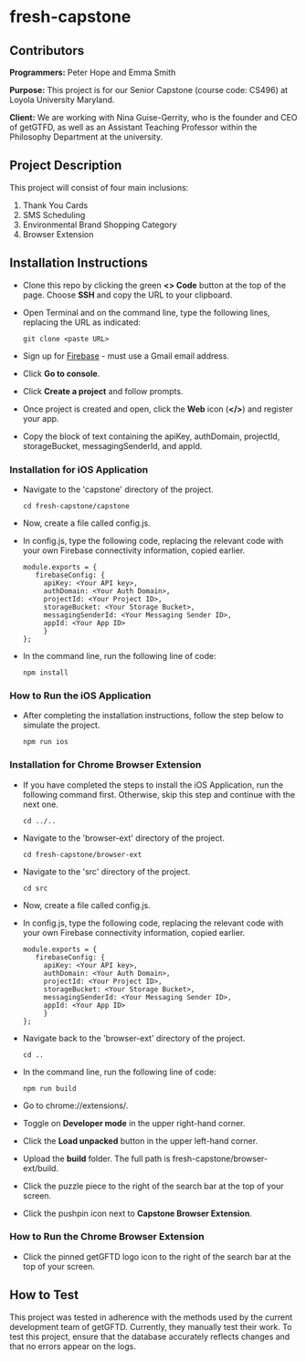 # fresh-capstone

## Contributors
**Programmers:** Peter Hope and Emma Smith

**Purpose:** This project is for our Senior Capstone (course code: CS496) at Loyola University Maryland. 

**Client:** We are working with Nina Guise-Gerrity, who is the founder and CEO of getGTFD, as well as an Assistant Teaching Professor within the Philosophy Department at the university.

## Project Description

This project will consist of four main inclusions:
1. Thank You Cards
2. SMS Scheduling
3. Environmental Brand Shopping Category
4. Browser Extension

## Installation Instructions

* Clone this repo by clicking the green **<> Code** button at the top of the page. Choose **SSH** and copy the URL to your clipboard.
* Open Terminal and on the command line, type the following lines, replacing the URL as indicated:

   ```
   git clone <paste URL>
   ```

* Sign up for [Firebase](https://firebase.google.com/) - must use a Gmail email address.
* Click **Go to console**.
* Click **Create a project** and follow prompts.
* Once project is created and open, click the **Web** icon (**</>**) and register your app.
* Copy the block of text containing the apiKey, authDomain, projectId, storageBucket, messagingSenderId, and appId.

### Installation for iOS Application

* Navigate to the 'capstone' directory of the project.

   ```
   cd fresh-capstone/capstone
   ```

* Now, create a file called config.js.
* In config.js, type the following code, replacing the relevant code with your own Firebase connectivity information, copied earlier.
   ```
   module.exports = {
      firebaseConfig: {
        apiKey: <Your API key>,
        authDomain: <Your Auth Domain>,
        projectId: <Your Project ID>,
        storageBucket: <Your Storage Bucket>,
        messagingSenderId: <Your Messaging Sender ID>,
        appId: <Your App ID>
        }
   };
   ```
* In the command line, run the following line of code:

   ```
   npm install
   ```

### How to Run the iOS Application


* After completing the installation instructions, follow the step below to simulate the project. 

   ```
   npm run ios
   ```

### Installation for Chrome Browser Extension

* If you have completed the steps to install the iOS Application, run the following command first. Otherwise, skip this step and continue with the next one.

  ```
  cd ../..
  ```

* Navigate to the 'browser-ext' directory of the project.

   ```
   cd fresh-capstone/browser-ext
   ```

* Navigate to the 'src' directory of the project.

   ```
   cd src
   ```

* Now, create a file called config.js.
* In config.js, type the following code, replacing the relevant code with your own Firebase connectivity information, copied earlier.
   ```
   module.exports = {
      firebaseConfig: {
        apiKey: <Your API key>,
        authDomain: <Your Auth Domain>,
        projectId: <Your Project ID>,
        storageBucket: <Your Storage Bucket>,
        messagingSenderId: <Your Messaging Sender ID>,
        appId: <Your App ID>
        }
   };
   ```

* Navigate back to the 'browser-ext' directory of the project.

   ```
   cd ..
   ```
   
* In the command line, run the following line of code:

   ```
   npm run build
   ```

* Go to chrome://extensions/.
* Toggle on **Developer mode** in the upper right-hand corner.
* Click the **Load unpacked** button in the upper left-hand corner.
* Upload the **build** folder. The full path is fresh-capstone/browser-ext/build.
* Click the puzzle piece to the right of the search bar at the top of your screen.
* Click the pushpin icon next to **Capstone Browser Extension**.

### How to Run the Chrome Browser Extension

* Click the pinned getGFTD logo icon to the right of the search bar at the top of your screen.

## How to Test

This project was tested in adherence with the methods used by the current development team of getGFTD. Currently, they manually test their work. To test this project, ensure that the database accurately reflects changes and that no errors appear on the logs.
